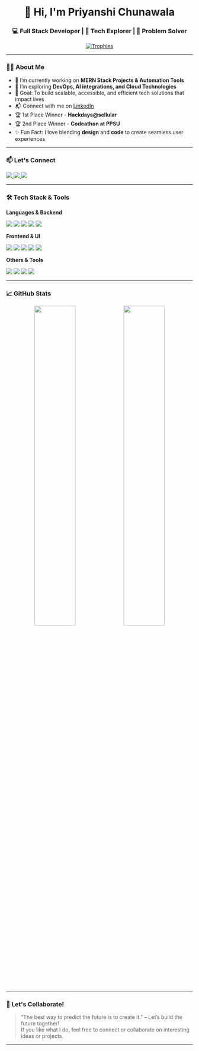 <h1 align="center">👋 Hi, I'm Priyanshi Chunawala</h1>
<h3 align="center">💻 Full Stack Developer | 🚀 Tech Explorer | 🎯 Problem Solver</h3>

<p align="center">
  <a href="https://github.com/priyanshi2606">
    <img src="https://github-profile-trophy.vercel.app/?username=priyanshi2606&theme=gruvbox&margin-w=15&margin-h=15&column=7" alt="Trophies" />
  </a>
</p>

---

### 👩‍💻 About Me


- 🔭 I’m currently working on **MERN Stack Projects & Automation Tools**
- 🌱 I’m exploring **DevOps, AI integrations, and Cloud Technologies**
- 🎯 Goal: To build scalable, accessible, and efficient tech solutions that impact lives
- 📬 Connect with me on [LinkedIn](https://www.linkedin.com/in/priyanshi-chunawala-270249257/)
- 🏆 1st Place Winner - **Hackdays@sellular**
- 🏆 2nd Place Winner - **Codeathon at PPSU**
- ✨ Fun Fact: I love blending **design** and **code** to create seamless user experiences

---

### 📫 Let's Connect
<p align="left">
  <a href="https://www.linkedin.com/in/priyanshi-chunawala-270249257/" target="_blank">
    <img src="https://img.shields.io/badge/LinkedIn-blue?style=for-the-badge&logo=linkedin&logoColor=white" />
  </a>
  <a href="mailto:your.email@example.com">
    <img src="https://img.shields.io/badge/Gmail-red?style=for-the-badge&logo=gmail&logoColor=white" />
  </a>
  <a href="https://github.com/priyanshi2606" target="_blank">
    <img src="https://img.shields.io/badge/GitHub-000?style=for-the-badge&logo=github&logoColor=white" />
  </a>
</p>

---

### 🛠️ Tech Stack & Tools

**Languages & Backend**
<p>
  <img src="https://img.shields.io/badge/C-00599C?style=for-the-badge&logo=c&logoColor=white"/>
  <img src="https://img.shields.io/badge/Java-ED8B00?style=for-the-badge&logo=java&logoColor=white"/>
  <img src="https://img.shields.io/badge/Python-3776AB?style=for-the-badge&logo=python&logoColor=white"/>
  <img src="https://img.shields.io/badge/Node.js-339933?style=for-the-badge&logo=nodedotjs&logoColor=white"/>
  <img src="https://img.shields.io/badge/MySQL-00000F?style=for-the-badge&logo=mysql&logoColor=white"/>
</p>

**Frontend & UI**
<p>
  <img src="https://img.shields.io/badge/HTML5-E34F26?style=for-the-badge&logo=html5&logoColor=white"/>
  <img src="https://img.shields.io/badge/CSS3-1572B6?style=for-the-badge&logo=css3&logoColor=white"/>
  <img src="https://img.shields.io/badge/JavaScript-F7DF1E?style=for-the-badge&logo=javascript&logoColor=black"/>
  <img src="https://img.shields.io/badge/React-20232A?style=for-the-badge&logo=react&logoColor=61DAFB"/>
  <img src="https://img.shields.io/badge/Figma-F24E1E?style=for-the-badge&logo=figma&logoColor=white"/>
</p>

**Others & Tools**
<p>
  <img src="https://img.shields.io/badge/Git-F05032?style=for-the-badge&logo=git&logoColor=white"/>
  <img src="https://img.shields.io/badge/Linux-FCC624?style=for-the-badge&logo=linux&logoColor=black"/>
  <img src="https://img.shields.io/badge/Photoshop-31A8FF?style=for-the-badge&logo=adobephotoshop&logoColor=white"/>
  <img src="https://img.shields.io/badge/Illustrator-FF9A00?style=for-the-badge&logo=adobeillustrator&logoColor=white"/>
</p>

---

### 📈 GitHub Stats

<p align="center">
  <img src="https://github-readme-stats.vercel.app/api?username=priyanshi2606&show_icons=true&theme=radical" width="47%" />
  <img src="https://github-readme-stats.vercel.app/api/top-langs/?username=priyanshi2606&layout=compact&theme=radical" width="47%" />
</p>

---




### 💬 Let's Collaborate!

> “The best way to predict the future is to create it.” – Let’s build the future together!  
If you like what I do, feel free to connect or collaborate on interesting ideas or projects.

---

